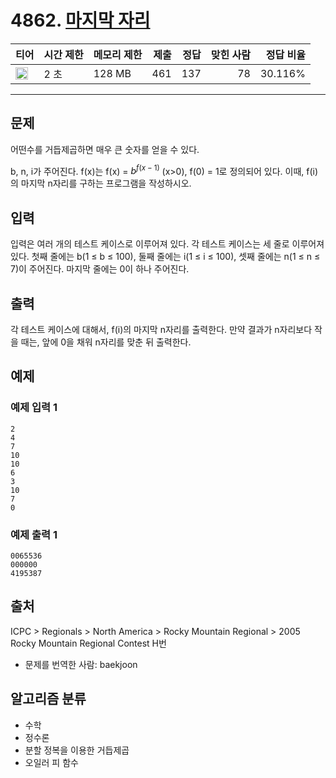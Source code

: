 # 4862. [마지막 자리](https://www.acmicpc.net/problem/4862)

| 티어                                                                  | 시간 제한 | 메모리 제한 | 제출 | 정답 | 맞힌 사람 | 정답 비율 |
| --------------------------------------------------------------------- | --------- | ----------- | ---: | ---: | --------: | --------: |
| <img src="https://static.solved.ac/tier_small/19.svg" width="20px" /> | 2 초      | 128 MB      |  461 |  137 |        78 |   30.116% |

---

## 문제

어떤수를 거듭제곱하면 매우 큰 숫자를 얻을 수 있다.

b, n, i가 주어진다. f(x)는 f(x) = $b^{f(x-1)}$
(x>0), f(0) = 1로 정의되어 있다. 이때, f(i)의 마지막 n자리를 구하는 프로그램을 작성하시오.

## 입력

입력은 여러 개의 테스트 케이스로 이루어져 있다. 각 테스트 케이스는 세 줄로 이루어져 있다. 첫째 줄에는 b(1 ≤ b ≤ 100), 둘째 줄에는 i(1 ≤ i ≤ 100), 셋째 줄에는 n(1 ≤ n ≤ 7)이 주어진다. 마지막 줄에는 0이 하나 주어진다.

## 출력

각 테스트 케이스에 대해서, f(i)의 마지막 n자리를 출력한다. 만약 결과가 n자리보다 작을 때는, 앞에 0을 채워 n자리를 맞춘 뒤 출력한다.

## 예제

### 예제 입력 1

```
2
4
7
10
10
6
3
10
7
0
```

### 예제 출력 1

```
0065536
000000
4195387
```

## 출처

ICPC
\>
Regionals
\>
North America
\>
Rocky Mountain Regional
\>
2005 Rocky Mountain Regional Contest
H번

- 문제를 번역한 사람: baekjoon

## 알고리즘 분류

- 수학
- 정수론
- 분할 정복을 이용한 거듭제곱
- 오일러 피 함수
